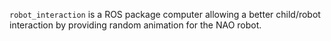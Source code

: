 `robot_interaction` is a ROS package computer allowing a better child/robot interaction by providing random animation for the NAO robot.
